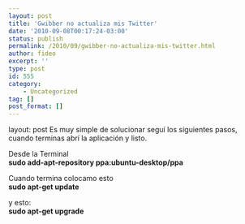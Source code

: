 ```yaml
---
layout: post
title: 'Gwibber no actualiza mis Twitter'
date: '2010-09-08T00:17:24-03:00'
status: publish
permalink: /2010/09/gwibber-no-actualiza-mis-twitter.html
author: fideo
excerpt: ''
type: post
id: 555
category:
    - Uncategorized
tag: []
post_format: []
---
```

layout: post
Es muy simple de solucionar seguí los siguientes pasos, cuando terminas abrí la aplicación y listo.

Desde la Terminal  
**sudo add-apt-repository ppa:ubuntu-desktop/ppa**

Cuando termina colocamo esto  
**sudo apt-get update**

y esto:  
**sudo apt-get upgrade**